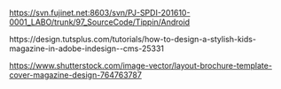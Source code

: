 
 https://svn.fujinet.net:8603/svn/PJ-SPDI-201610-0001_LABO/trunk/97_SourceCode/Tippin/Android
 
 <brochure>
https://design.tutsplus.com/tutorials/how-to-design-a-stylish-kids-magazine-in-adobe-indesign--cms-25331
 
 https://www.shutterstock.com/image-vector/layout-brochure-template-cover-magazine-design-764763787
